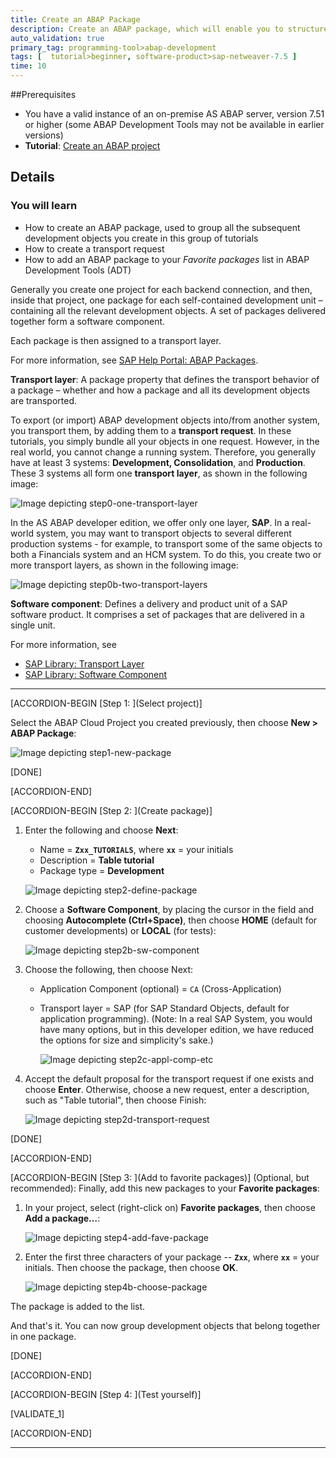 ```yaml
---
title: Create an ABAP Package
description: Create an ABAP package, which will enable you to structure your development objects.
auto_validation: true
primary_tag: programming-tool>abap-development
tags: [  tutorial>beginner, software-product>sap-netweaver-7.5 ]
time: 10
---
```

##Prerequisites
- You have a valid instance of an on-premise AS ABAP server, version 7.51 or higher (some ABAP Development Tools may not be available in earlier versions)
- **Tutorial**: [Create an ABAP project](abap-dev-create-package)

## Details
### You will learn  
- How to create an ABAP package, used to group all the subsequent development objects you create in this group of tutorials
- How to create a transport request
- How to add an ABAP package to your *Favorite packages* list in ABAP Development Tools (ADT)

Generally you create one project for each backend connection, and then, inside that project, one package for each self-contained development unit – containing all the relevant development objects. A set of packages delivered together form a software component.

Each package is then assigned to a transport layer.

For more information, see [SAP Help Portal: ABAP Packages](https://help.sap.com/viewer/c238d694b825421f940829321ffa326a/7.5.10/en-US/4ec14bab6e391014adc9fffe4e204223.html).

**Transport layer**: A package property that defines the transport behavior of a package – whether and how a package and all its development objects are transported.

To export (or import) ABAP development objects into/from another system, you transport them, by adding them to a **transport request**. In these tutorials, you simply bundle all your objects in one request. However, in the real world, you cannot change a running system. Therefore, you generally have at least 3 systems: **Development, Consolidation**, and **Production**. These 3 systems all form one **transport layer**, as shown in the following image:

  ![Image depicting step0-one-transport-layer](step0-one-transport-layer.png)

In the AS ABAP developer edition, we offer only one layer, **SAP**. In a real-world system, you may want to transport objects to several different production systems - for example, to transport some of the same objects to both a Financials system and an HCM system. To do this, you create two or more transport layers, as shown in the following image:

  ![Image depicting step0b-two-transport-layers](step0b-two-transport-layers.png)

**Software component**: Defines a delivery and product unit of a SAP software product. It comprises a set of packages that are delivered in a single unit.

For more information, see
- [SAP Library: Transport Layer](https://help.sap.com/viewer/c238d694b825421f940829321ffa326a/7.5.10/en-US/4ec218e26e391014adc9fffe4e204223.html)
- [SAP Library: Software Component](https://help.sap.com/viewer/c238d694b825421f940829321ffa326a/7.5.10/en-US/4ec1e23b6e391014adc9fffe4e204223.html)

---

[ACCORDION-BEGIN [Step 1: ](Select project)]

Select the ABAP Cloud Project you created previously, then choose **New > ABAP Package**:

![Image depicting step1-new-package](step1-new-package.png)

[DONE]

[ACCORDION-END]

[ACCORDION-BEGIN [Step 2: ](Create package)]

1. Enter the following and choose **Next**:
    - Name = **`Zxx_TUTORIALS`**, where **`xx`** = your initials
    - Description = **Table tutorial**
    - Package type = **Development**

    ![Image depicting step2-define-package](step2-define-package.png)

2. Choose a **Software Component**, by placing the cursor in the field and choosing **Autocomplete (Ctrl+Space)**, then choose **HOME** (default for customer developments) or **LOCAL** (for tests):

      ![Image depicting step2b-sw-component](step2b-sw-component.png)

3. Choose the following, then choose Next:
    - Application Component (optional) = `CA` (Cross-Application)
    - Transport layer = SAP (for SAP Standard Objects, default for application programming).
      (Note: In a real SAP System, you would have many options, but in this developer edition, we have reduced the options for size and simplicity's sake.)

      ![Image depicting step2c-appl-comp-etc](step2c-appl-comp-etc.png)

4. Accept the default proposal for the transport request if one exists and choose **Enter**. Otherwise, choose a new request, enter a description, such as "Table tutorial", then choose Finish:

      ![Image depicting step2d-transport-request](step2d-transport-request.png)

[DONE]

[ACCORDION-END]

[ACCORDION-BEGIN [Step 3: ](Add to favorite packages)]
(Optional, but recommended): Finally, add this new packages to your **Favorite packages**:

1. In your project, select (right-click on)  **Favorite packages**, then choose  **Add a package…**:

    ![Image depicting step4-add-fave-package](step4-add-fave-package.png)

2. Enter the first three characters of your package -- **`Zxx`**, where **`xx`** = your initials. Then choose the package, then choose **OK**.

    ![Image depicting step4b-choose-package](step4b-choose-package.png)

The package is added to the list.

And that's it. You can now group development objects that belong together in one package.

[DONE]

[ACCORDION-END]

[ACCORDION-BEGIN [Step 4: ](Test yourself)]

[VALIDATE_1]

[ACCORDION-END]

---
